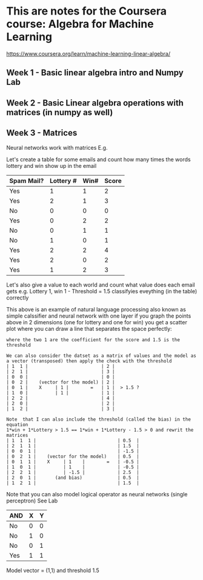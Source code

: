 # This are notes for the Coursera course: Algebra for Machine Learning

https://www.coursera.org/learn/machine-learning-linear-algebra/

## Week 1 - Basic linear algebra intro and Numpy Lab
## Week 2 - Basic Linear algebra operations with matrices (in numpy as well)
## Week 3 - Matrices
Neural networks work with matrices
E.g. <P>
Let's create a table for some emails and count how many times the words lottery
and win show up in the email

| Spam Mail?  | Lottery #   | Win#     | Score  | 
| ----------- | ----------- | -------- | ------ |
| Yes         | 1           |  1       |    2   |
| Yes         | 2           |  1       |    3   |
| No          | 0           |  0       |    0   |
| Yes         | 0           |  2       |    2   |
| No          | 0           |  1       |    1   |
| No          | 1           |  0       |    1   |
| Yes         | 2           |  2       |    4   |
| Yes         | 2           |  0       |    2   |
| Yes         | 1           |  2       |    3   |

Let's also give a value to each world and count what value does each email gets
e.g.
Lottery 1, win 1 - Threshold = 1.5
classifyies eveything (in the table) correctly

This above is an example of natural language processing
also known as simple calssifier and neural network with one layer
if you graph the points above in 2 dimensions (one for lottery and one for win)
you get a scatter plot where you can draw a line that separates the space
perfectly:
``` 1*win + 1*Lottery > 1.5 (for spam)
where the two 1 are the coefficient for the score and 1.5 is the threshold

We can also consider the datset as a matrix of values and the model as a vector (transposed) then apply the check with the threshold
| 1  1 |                           | 2 |
| 2  1 |                           | 3 |  
| 0  0 |                           | 0 |  
| 0  2 |    (vector for the model) | 2 | 
| 0  1 |    X     | 1 |        =   | 1 |  > 1.5 ?
| 1  0 |          | 1 |            | 1 |
| 2  2 |                           | 4 |
| 2  0 |                           | 2 |
| 1  2 |                           | 3 |

Note  that I can also include the threshold (called the bias) in the equation
1*win + 1*Lottery > 1.5 == 1*win + 1*Lottery - 1.5 > 0 and rewrit the matrices
| 1  1  1 |                              | 0.5  |
| 2  1  1 |                              | 1.5  |  
| 0  0  1 |                              | -1.5 |  
| 0  2  1 |    (vector for the model)    | 0.5  | 
| 0  1  1 |    X     | 1    |        =   | -0.5 | 
| 1  0  1 |          | 1    |            | -0.5 | 
| 2  2  1 |          | -1.5 |            | 2.5  |
| 2  0  1 |       (and bias)             | 0.5  |
| 1  2  1 |                              | 1.5  |

```   
Note that you can also model logical operator as neural networks (single perceptron)
See Lab
<P>

| AND |  X | Y  |
|-----|----|----|   
| No  |  0 | 0  |
| No  |  1 | 0  |
| No  |  0 | 1  |
| Yes |  1 | 1  |

Model vector = (1,1) and threshold 1.5